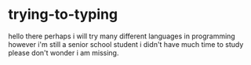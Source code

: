 # trying-to-typing
hello there
perhaps i will try many different languages in programming
however i'm still a senior school student
i didn't have much time to study
please don't wonder i am missing.
